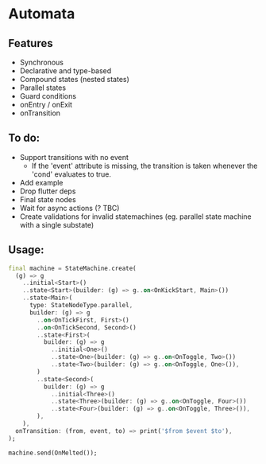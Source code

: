 # Automata

## Features
- Synchronous
- Declarative and type-based
- Compound states (nested states)
- Parallel states
- Guard conditions
- onEntry / onExit
- onTransition

## To do:
- Support transitions with no event
  - If the 'event' attribute is missing, the transition is taken whenever the 'cond' evaluates to true.
- Add example
- Drop flutter deps
- Final state nodes
- Wait for async actions (? TBC)
- Create validations for invalid statemachines (eg. parallel state machine with a single substate)

## Usage:
```dart
final machine = StateMachine.create(
  (g) => g
    ..initial<Start>()
    ..state<Start>(builder: (g) => g..on<OnKickStart, Main>())
    ..state<Main>(
      type: StateNodeType.parallel,
      builder: (g) => g
        ..on<OnTickFirst, First>()
        ..on<OnTickSecond, Second>()
        ..state<First>(
          builder: (g) => g
            ..initial<One>()
            ..state<One>(builder: (g) => g..on<OnToggle, Two>())
            ..state<Two>(builder: (g) => g..on<OnToggle, One>()),
        )
        ..state<Second>(
          builder: (g) => g
            ..initial<Three>()
            ..state<Three>(builder: (g) => g..on<OnToggle, Four>())
            ..state<Four>(builder: (g) => g..on<OnToggle, Three>()),
        ),
    ),
  onTransition: (from, event, to) => print('$from $event $to'),
);

machine.send(OnMelted());
```